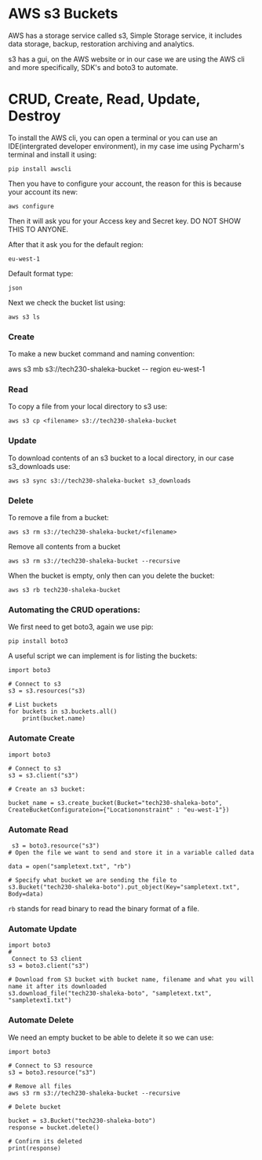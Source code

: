 # AWS s3 Buckets

AWS has a storage service called s3, Simple Storage service, it includes data storage, backup, restoration archiving and analytics.

s3 has a gui, on the AWS website or in our case we are using the AWS cli and more specifically, SDK's and boto3 to automate.

# CRUD, Create, Read, Update, Destroy

To install the AWS cli, you can open a terminal or you can use an IDE(intergrated developer environment), in my case ime using Pycharm's terminal and install it using:

```pip install awscli```

Then you have to configure your account, the reason for this is because your account its new:

```aws configure```

Then it will ask you for your Access key and Secret key. DO NOT SHOW THIS TO ANYONE.

After that it ask you for the default region:

```eu-west-1```

Default format type:

```json```

Next we check the bucket list using:

```aws s3 ls```

### Create

To make a new bucket command and naming convention:

aws s3 mb s3://tech230-shaleka-bucket -- region eu-west-1

### Read

To copy a file from your local directory to s3 use:

```aws s3 cp <filename> s3://tech230-shaleka-bucket```

### Update

To download contents of an s3 bucket to a local directory, in our case s3_downloads use:

```aws s3 sync s3://tech230-shaleka-bucket s3_downloads```

### Delete

To remove a file from a bucket:

```aws s3 rm s3://tech230-shaleka-bucket/<filename>```

Remove all contents from a bucket

```aws s3 rm s3://tech230-shaleka-bucket --recursive```

When the bucket is empty, only then can you delete the bucket:

```aws s3 rb tech230-shaleka-bucket```


### Automating the CRUD operations:

We first need to get boto3, again we use pip:

```pip install boto3```

A useful script we can implement is for listing the buckets:

```
import boto3

# Connect to s3
s3 = s3.resources("s3)

# List buckets
for buckets in s3.buckets.all()
    print(bucket.name) 
```


### Automate Create

```
import boto3

# Connect to s3
s3 = s3.client("s3")

# Create an s3 bucket:

bucket_name = s3.create_bucket(Bucket="tech230-shaleka-boto", CreateBucketConfigurateion={"Locationonstraint" : "eu-west-1"})
```

### Automate Read

```
 s3 = boto3.resource("s3")
# Open the file we want to send and store it in a variable called data

data = open("sampletext.txt", "rb")
    
# Specify what bucket we are sending the file to
s3.Bucket("tech230-shaleka-boto").put_object(Key="sampletext.txt", Body=data)
```

`rb` stands for read binary to read the binary format of a file.

### Automate Update

```
import boto3
#
 Connect to S3 client
s3 = boto3.client("s3")

# Download from S3 bucket with bucket name, filename and what you will name it after its downloaded
s3.download_file("tech230-shaleka-boto", "sampletext.txt", "sampletext1.txt")
```

### Automate Delete

We need an empty bucket to be able to delete it so we can use:

```
import boto3

# Connect to S3 resource
s3 = boto3.resource("s3")

# Remove all files
aws s3 rm s3://tech230-shaleka-bucket --recursive

# Delete bucket

bucket = s3.Bucket("tech230-shaleka-boto")
response = bucket.delete()

# Confirm its deleted
print(response)

